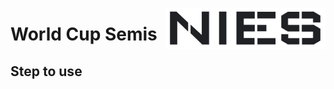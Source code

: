 <a href="https://www.islas.org.mx"><img src="./img/logo.jpeg" align="right" width="256" /></a>

# World Cup Semis

## Step to use

